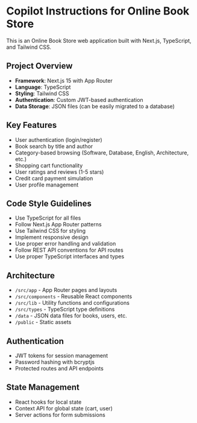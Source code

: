 # Copilot Instructions for Online Book Store

<!-- Use this file to provide workspace-specific custom instructions to Copilot. For more details, visit https://code.visualstudio.com/docs/copilot/copilot-customization#_use-a-githubcopilotinstructionsmd-file -->

This is an Online Book Store web application built with Next.js, TypeScript, and Tailwind CSS. 

## Project Overview
- **Framework**: Next.js 15 with App Router
- **Language**: TypeScript
- **Styling**: Tailwind CSS
- **Authentication**: Custom JWT-based authentication
- **Data Storage**: JSON files (can be easily migrated to a database)

## Key Features
- User authentication (login/register)
- Book search by title and author
- Category-based browsing (Software, Database, English, Architecture, etc.)
- Shopping cart functionality
- User ratings and reviews (1-5 stars)
- Credit card payment simulation
- User profile management

## Code Style Guidelines
- Use TypeScript for all files
- Follow Next.js App Router patterns
- Use Tailwind CSS for styling
- Implement responsive design
- Use proper error handling and validation
- Follow REST API conventions for API routes
- Use proper TypeScript interfaces and types

## Architecture
- `/src/app` - App Router pages and layouts
- `/src/components` - Reusable React components
- `/src/lib` - Utility functions and configurations
- `/src/types` - TypeScript type definitions
- `/data` - JSON data files for books, users, etc.
- `/public` - Static assets

## Authentication
- JWT tokens for session management
- Password hashing with bcryptjs
- Protected routes and API endpoints

## State Management
- React hooks for local state
- Context API for global state (cart, user)
- Server actions for form submissions
